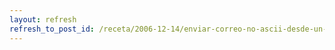 ```yaml
---
layout: refresh
refresh_to_post_id: /receta/2006-12-14/enviar-correo-no-ascii-desde-un-programa-python
---
```

